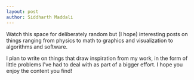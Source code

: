 ```yaml
---
layout: post
author: Siddharth Maddali
---
```


Watch this space for deliberately random but (I hope) interesting posts on things ranging from physics to math to graphics and visualization to algorithms and software.

I plan to write on things that draw inspiration from my work, in  the form of little problems I've had to deal with as part of a bigger effort.
I hope you enjoy the content you find!

